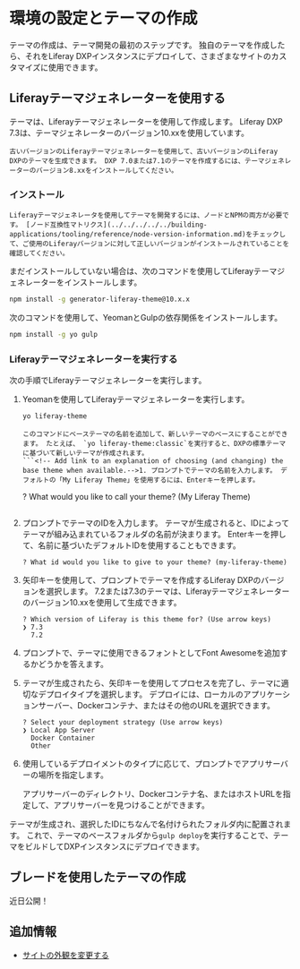# 環境の設定とテーマの作成

テーマの作成は、テーマ開発の最初のステップです。 独自のテーマを作成したら、それをLiferay DXPインスタンスにデプロイして、さまざまなサイトのカスタマイズ</a>に使用できます。

## Liferayテーマジェネレーターを使用する

テーマは、Liferayテーマジェネレーターを使用して作成します。 Liferay DXP 7.3は、テーマジェネレーターのバージョン10.xxを使用しています。

```{note}
古いバージョンのLiferayテーマジェネレーターを使用して、古いバージョンのLiferay DXPのテーマを生成できます。 DXP 7.0または7.1のテーマを作成するには、テーマジェネレーターのバージョン8.xxをインストールしてください。
```

### インストール

```{note}
Liferayテーマジェネレータを使用してテーマを開発するには、ノードとNPMの両方が必要です。 [ノード互換性マトリクス](../../../../../building-applications/tooling/reference/node-version-information.md)をチェックして、ご使用のLiferayバージョンに対して正しいバージョンがインストールされていることを確認してください。 
```

まだインストールしていない場合は、次のコマンドを使用してLiferayテーマジェネレーターをインストールします。

```bash
npm install -g generator-liferay-theme@10.x.x
```

次のコマンドを使用して、YeomanとGulpの依存関係をインストールします。

```bash
npm install -g yo gulp
```

### Liferayテーマジェネレーターを実行する

次の手順でLiferayテーマジェネレーターを実行します。

1. Yeomanを使用してLiferayテーマジェネレーターを実行します。

    ```bash
    yo liferay-theme
    ```

    ```{important}
    このコマンドにベーステーマの名前を追加して、新しいテーマのベースにすることができます。 たとえば、 `yo liferay-theme:classic`を実行すると、DXPの標準テーマに基づいて新しいテーマが作成されます。
    ```<!-- Add link to an explanation of choosing (and changing) the base theme when available.-->1. プロンプトでテーマの名前を入力します。 デフォルトの「My Liferay Theme」を使用するには、Enterキーを押します。

    ```
    ? What would you like to call your theme? (My Liferay Theme)
    ```

1. プロンプトでテーマのIDを入力します。 テーマが生成されると、IDによってテーマが組み込まれているフォルダの名前が決まります。 Enterキーを押して、名前に基づいたデフォルトIDを使用することもできます。

    ```
    ? What id would you like to give to your theme? (my-liferay-theme)
    ```

1. 矢印キーを使用して、プロンプトでテーマを作成するLiferay DXPのバージョンを選択します。 7.2または7.3のテーマは、Liferayテーマジェネレーターのバージョン10.xxを使用して生成できます。

    ```
    ? Which version of Liferay is this theme for? (Use arrow keys)
    ❯ 7.3 
      7.2
    ```

1. プロンプトで、テーマに使用できるフォントとしてFont Awesomeを追加するかどうかを答えます。

1. テーマが生成されたら、矢印キーを使用してプロセスを完了し、テーマに適切なデプロイタイプを選択します。 デプロイには、ローカルのアプリケーションサーバー、Dockerコンテナ、またはその他のURLを選択できます。

    ```
    ? Select your deployment strategy (Use arrow keys)
    ❯ Local App Server 
      Docker Container 
      Other
    ```

1. 使用しているデプロイメントのタイプに応じて、プロンプトでアプリサーバーの場所を指定します。

    アプリサーバーのディレクトリ、Dockerコンテナ名、またはホストURLを指定して、アプリサーバーを見つけることができます。

テーマが生成され、選択したIDにちなんで名付けられたフォルダ内に配置されます。 これで、テーマのベースフォルダから`gulp deploy`を実行することで、テーマをビルドしてDXPインスタンスにデプロイできます。

## ブレードを使用したテーマの作成

近日公開！<!-- Link to Theme Templates documentation when available-->

## 追加情報

* [サイトの外観を変更する](../../../../../getting-started/changing-your-sites-appearance.md)
